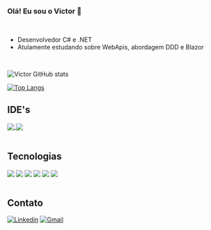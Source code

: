 ### Olá! Eu sou o Victor 👋
<br>

- Desenvolvedor C# e .NET
- Atulamente estudando sobre WebApis, abordagem DDD e Blazor

<br>

![Victor GitHub stats](https://github-readme-stats.vercel.app/api?username=vittoliveiraa&show_icons=true&theme=github_dark)

[![Top Langs](https://github-readme-stats.vercel.app/api/top-langs/?username=vittoliveiraa&layout=compact)](https://github.com/vittoliveiraa/github-readme-stats)


## IDE's
<div style="display: inline_block">
        <a href="https://visualstudio.microsoft.com/pt-br/downloads/">
                <img align="center" src="https://img.shields.io/badge/Visual_Studio-5C2D91?style=for-the-badge&logo=visual%20studio&logoColor=white" />
        </a>
        <a href="https://code.visualstudio.com/">
                <img align="center" src="https://img.shields.io/badge/Visual_Studio_Code-0078D4?style=for-the-badge&logo=visual%20studio%20code&logoColor=white"/>
        </a>
    </div><br>

## Tecnologias
<div>
    <img align="center" src="https://img.shields.io/badge/C%23-239120?style=for-the-badge&logo=c-sharp&logoColor=white"/>
    <img align="center" src="https://img.shields.io/badge/.NET-5C2D91?style=for-the-badge&logo=.net&logoColor=white"/>
    <img align="center" src="https://img.shields.io/badge/HTML5-E34F26?style=for-the-badge&logo=html5&logoColor=white"/>
    <img align="center" src="https://img.shields.io/badge/CSS3-1572B6?style=for-the-badge&logo=css3&logoColor=white"/>
    <img align="center" src="https://img.shields.io/badge/Bootstrap-563D7C?style=for-the-badge&logo=bootstrap&logoColor=white"/>
    <img align="center" src="https://img.shields.io/badge/JavaScript-323330?style=for-the-badge&logo=javascript&logoColor=F7DF1E"/>
   </div><br>

## Contato

[![Linkedin](https://img.shields.io/badge/LinkedIn-0077B5?style=for-the-badge&logo=linkedin&logoColor=white)](https://www.linkedin.com/in/vittoliveiraa/)
[![Gmail](https://img.shields.io/badge/Gmail-D14836?style=for-the-badge&logo=gmail&logoColor=white)](mailto:vittoliveiraa@gmail.com)
